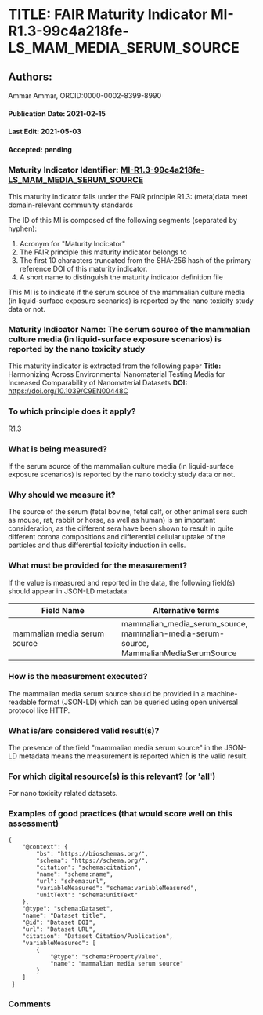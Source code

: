 # TITLE: FAIR Maturity Indicator MI-R1.3-99c4a218fe-LS_MAM_MEDIA_SERUM_SOURCE

## Authors: 
Ammar Ammar, ORCID:0000-0002-8399-8990

#### Publication Date: 2021-02-15
#### Last Edit: 2021-05-03
#### Accepted: pending

### Maturity Indicator Identifier: [MI-R1.3-99c4a218fe-LS_MAM_MEDIA_SERUM_SOURCE](https://w3id.org/fair/maturity_indicator/terms/Gen2/MI-R1.3-99c4a218fe-LS_MAM_MEDIA_SERUM_SOURCE)

This maturity indicator falls under the FAIR principle R1.3:
(meta)data meet domain-relevant community standards

The ID of this MI is composed of the following segments (separated by hyphen):
1. Acronym for "Maturity Indicator"
1. The FAIR principle this maturity indicator belongs to
1. The first 10 characters truncated from the SHA-256 hash of the primary reference DOI of this maturity indicator.
1. A short name to distinguish the maturity indicator definition file

This MI is to indicate if the serum source of the mammalian culture media (in liquid-surface exposure scenarios) is reported by the nano toxicity study data or not.

### Maturity Indicator Name:  The serum source of the mammalian culture media (in liquid-surface exposure scenarios) is reported by the nano toxicity study

This maturity indicator is extracted from the following paper 
**Title:** Harmonizing Across Environmental Nanomaterial Testing Media for Increased Comparability of Nanomaterial Datasets
**DOI:** https://doi.org/10.1039/C9EN00448C

### To which principle does it apply?  
R1.3

### What is being measured?
If the serum source of the mammalian culture media (in liquid-surface exposure scenarios) is reported by the nano toxicity study data or not.

### Why should we measure it?
The source of the serum (fetal bovine, fetal calf, or other animal sera such as mouse, rat, rabbit or horse, as well as human) 
is an important consideration, as the different sera have been shown to result in quite different corona compositions and differential cellular 
uptake of the particles and thus differential toxicity induction in cells.

### What must be provided for the measurement?
If the value is measured and reported in the data, the following field(s) should appear in JSON-LD metadata: 

| Field Name                   | Alternative terms                                                                            |
| ---------------------------- | -------------------------------------------------------------------------------------------- |
| mammalian media serum source | mammalian_media_serum_source,<br>mammalian-media-serum-source,<br>MammalianMediaSerumSource  |

### How is the measurement executed?
The mammalian media serum source should be provided in a machine-readable format (JSON-LD) which can be queried using open universal protocol like HTTP.

### What is/are considered valid result(s)?
The presence of the field "mammalian media serum source" in the JSON-LD metadata means the measurement is reported which is the valid result.

### For which digital resource(s) is this relevant? (or 'all')
For nano toxicity related datasets.  

### Examples of good practices (that would score well on this assessment)
```{json}
{
 	"@context": {
 		"bs": "https://bioschemas.org/",
 		"schema": "https://schema.org/",
 		"citation": "schema:citation",
 		"name": "schema:name",
 		"url": "schema:url",
 		"variableMeasured": "schema:variableMeasured",
 		"unitText": "schema:unitText"
 	},
 	"@type": "schema:Dataset",
 	"name": "Dataset title",
 	"@id": "Dataset DOI",
 	"url": "Dataset URL",
 	"citation": "Dataset Citation/Publication",
 	"variableMeasured": [
 		{
 			"@type": "schema:PropertyValue",
 			"name": "mammalian media serum source"
 		}
 	]
 }
```

### Comments

